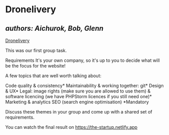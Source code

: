 # Dronelivery
***authors: Aichurok, Bob, Glenn***
---
[Dronelivery](https://github.com/taillie/the-startup)

This was our first group task. 

Requirements
It's your own company, so it's up to you to decide what will be the focus for the website!

A few topics that are well worth talking about:

Code quality & consistency*
Maintainability & working together: git*
Design & UX*
Legal: image rights (make sure you are allowed to use them) & software licencing (we have PHPStorm licences if you still need one)*
Marketing & analytics
SEO (search engine optimisation)
*Mandatory

Discuss these themes in your group and come up with a shared set of requirements.

You can watch the final result on https://the-startup.netlify.app
